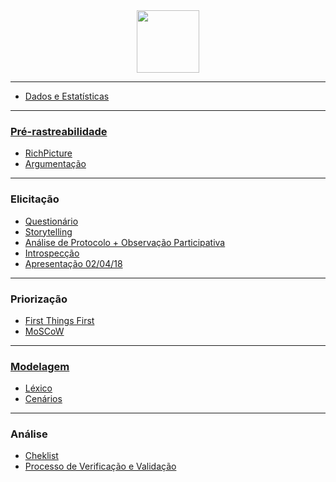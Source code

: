 <img style="display: block; margin: 0 auto;" src="http://www.freelogovectors.net/wp-content/uploads/2016/12/twitch-logo1.png" width=100px height=100px align="middle">

***

* [Dados e Estatísticas](Dados-e-Estatísticas)

***

### [Pré-rastreabilidade](Pre-rastreabilidade)

* [RichPicture](RichPicture)
* [Argumentação](Argumentação)

***

### Elicitação

* [Questionário](Questionario)
* [Storytelling](Storytelling)
* [Análise de Protocolo + Observação Participativa](Híbrido-(Análise-de-Protocolo--&-Observação-Participativa))
* [Introspecção](Introspeccao)
* [Apresentação 02/04/18](Apresentação-02-04-2018)

***

### Priorização

* [First Things First](First-Things-First)
* [MoSCoW](MoSCoW)

***

### [Modelagem](Modelagem)

* [Léxico](Léxico)
* [Cenários](Cenários)

***

### Análise

* [Cheklist]()
* [Processo de Verificação e Validação]()
